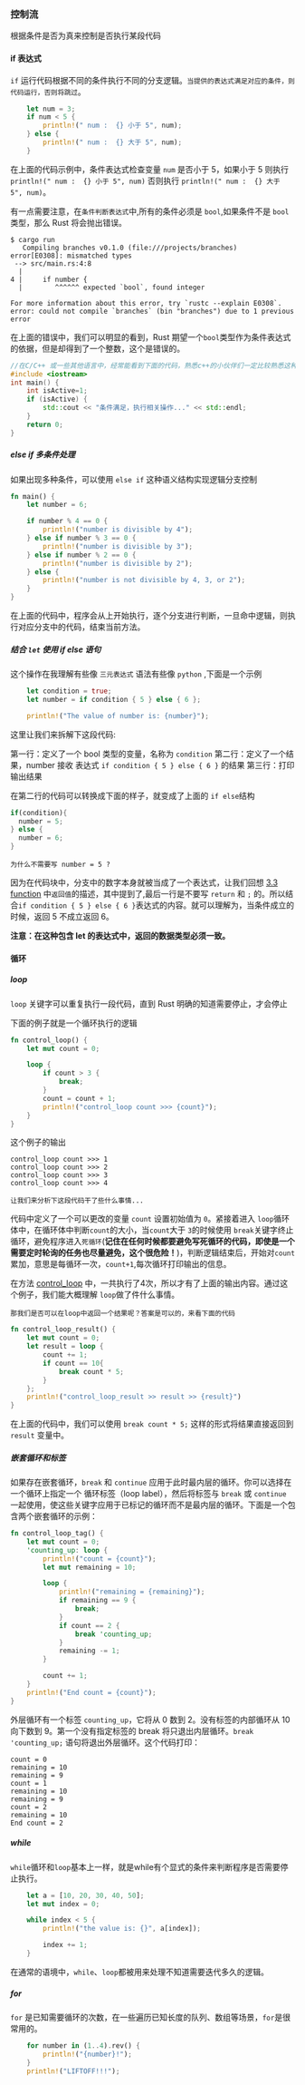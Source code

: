### 控制流

根据条件是否为真来控制是否执行某段代码

#### if 表达式

`if` 运行代码根据不同的条件执行不同的分支逻辑。`当提供的表达式满足对应的条件，则代码运行，否则将跳过`。

```rust
    let num = 3;
    if num < 5 {
        println!(" num :  {} 小于 5", num);
    } else {
        println!(" num :  {} 大于 5", num);
    }
```

在上面的代码示例中，条件表达式检查变量 `num` 是否小于 5，如果小于 5 则执行 `println!(" num :  {} 小于 5", num)` 否则执行 `println!(" num :  {} 大于 5", num)`。

有一点需要注意，在`条件判断表达式`中,所有的条件必须是 `bool`,如果条件不是 `bool` 类型，那么 Rust 将会抛出错误。

```
$ cargo run
   Compiling branches v0.1.0 (file:///projects/branches)
error[E0308]: mismatched types
 --> src/main.rs:4:8
  |
4 |     if number {
  |        ^^^^^^ expected `bool`, found integer

For more information about this error, try `rustc --explain E0308`.
error: could not compile `branches` (bin "branches") due to 1 previous error

```

在上面的错误中，我们可以明显的看到，Rust 期望一个`bool`类型作为条件表达式的依据，但是却得到了一个整数，这个是错误的。

```c++
//在C/C++ 或一些其他语言中，经常能看到下面的代码，熟悉c++的小伙伴们一定比较熟悉这种操作，这里就不再过多赘述
#include <iostream>
int main() {
    int isActive=1;
    if (isActive) {
        std::cout << "条件满足，执行相关操作..." << std::endl;
    }
    return 0;
}
```

##### else if 多条件处理

如果出现多种条件，可以使用 `else if` 这种语义结构实现逻辑分支控制

```rust
fn main() {
    let number = 6;

    if number % 4 == 0 {
        println!("number is divisible by 4");
    } else if number % 3 == 0 {
        println!("number is divisible by 3");
    } else if number % 2 == 0 {
        println!("number is divisible by 2");
    } else {
        println!("number is not divisible by 4, 3, or 2");
    }
}

```

在上面的代码中，程序会从上开始执行，逐个分支进行判断，一旦命中逻辑，则执行对应分支中的代码，结束当前方法。

##### 结合 `let` 使用 if else 语句

这个操作在我理解有些像 `三元表达式` 语法有些像 `python` ,下面是一个示例

```rust
    let condition = true;
    let number = if condition { 5 } else { 6 };

    println!("The value of number is: {number}");
```

这里让我们来拆解下这段代码:

第一行：定义了一个 bool 类型的变量，名称为 `condition`
第二行：定义了一个结果，number 接收 表达式 `if condition { 5 } else { 6 }` 的结果
第三行：打印输出结果

在第二行的代码可以转换成下面的样子，就变成了上面的 `if else`结构

```rust
if(condition){
  number = 5;
} else {
  number = 6;
}
```

```
为什么不需要写 number = 5 ?
```

因为在代码块中，分支中的数字本身就被当成了一个表达式，让我们回想 [3.3 function](3.3function.md) 中`返回值`的描述，其中提到了,最后一行是不要写 `return` 和 `;` 的。所以结合`if condition { 5 } else { 6 }`表达式的内容。就可以理解为，当条件成立的时候，返回 5 不成立返回 6。

**注意：在这种包含 let 的表达式中，返回的数据类型必须一致。**

#### 循环

##### loop

`loop` 关键字可以重复执行一段代码，直到 Rust 明确的知道需要停止，才会停止

下面的例子就是一个循环执行的逻辑

```rust
fn control_loop() {
    let mut count = 0;

    loop {
        if count > 3 {
            break;
        }
        count = count + 1;
        println!("control_loop count >>> {count}");
    }
}
```

这个例子的输出

```
control_loop count >>> 1
control_loop count >>> 2
control_loop count >>> 3
control_loop count >>> 4
```

`让我们来分析下这段代码干了些什么事情...`

代码中定义了一个可以更改的变量 `count` 设置初始值为 `0`。紧接着进入 `loop`循环体中，在循环体中判断`count`的大小，当`count`大于 `3`的时候使用 `break`关键字终止循环，避免程序进入`死循环`(**记住在任何时候都要避免写死循环的代码，即使是一个需要定时轮询的任务也尽量避免，这个很危险！**)，判断逻辑结束后，开始对`count`累加，意思是每循环一次，`count+1`,每次循环打印输出的信息。

在方法 [control_loop](3.5control_flow.md#loop) 中，一共执行了4次，所以才有了上面的输出内容。通过这个例子，我们能大概理解 `loop`做了件什么事情。

`那我们是否可以在loop中返回一个结果呢？答案是可以的，来看下面的代码`

```rust
fn control_loop_result() {
    let mut count = 0;
    let result = loop {
        count += 1;
        if count == 10{
            break count * 5;
        }
    };
    println!("control_loop_result >> result >> {result}")
}
```

在上面的代码中，我们可以使用 `break count * 5;` 这样的形式将结果直接返回到 `result` 变量中。

##### 嵌套循环和标签

如果存在嵌套循环，`break` 和 `continue` 应用于此时最内层的循环。你可以选择在一个循环上指定一个 循环标签（loop label），然后将标签与 `break` 或 `continue` 一起使用，使这些关键字应用于已标记的循环而不是最内层的循环。下面是一个包含两个嵌套循环的示例：

```rust
fn control_loop_tag() {
    let mut count = 0;
    'counting_up: loop {
        println!("count = {count}");
        let mut remaining = 10;

        loop {
            println!("remaining = {remaining}");
            if remaining == 9 {
                break;
            }
            if count == 2 {
                break 'counting_up;
            }
            remaining -= 1;
        }

        count += 1;
    }
    println!("End count = {count}");
}
```

外层循环有一个标签 `counting_up`，它将从 0 数到 2。没有标签的内部循环从 10 向下数到 9。第一个没有指定标签的 break 将只退出内层循环。`break 'counting_up;` 语句将退出外层循环。这个代码打印：

```
count = 0
remaining = 10
remaining = 9
count = 1
remaining = 10
remaining = 9
count = 2
remaining = 10
End count = 2
```

##### while

`while`循环和`loop`基本上一样，就是while有个显式的条件来判断程序是否需要停止执行。

```rust
    let a = [10, 20, 30, 40, 50];
    let mut index = 0;

    while index < 5 {
        println!("the value is: {}", a[index]);

        index += 1;
    }
```

在通常的语境中，`while`、`loop`都被用来处理不知道需要迭代多久的逻辑。

##### for

`for` 是已知需要循环的次数，在一些遍历已知长度的队列、数组等场景，`for`是很常用的。

```rust
    for number in (1..4).rev() {
        println!("{number}!");
    }
    println!("LIFTOFF!!!");
```
